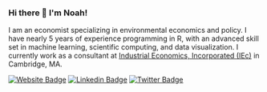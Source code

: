 ### Hi there 👋 I'm Noah!

I am an economist specializing in environmental economics and policy. I have nearly 5 years of experience programming in R, with an advanced skill set in machine learning, scientific computing, and data visualization. I currently work as a consultant at [Industrial Economics, Incorporated (IEc)](https://www.indecon.com) in Cambridge, MA.


[![Website Badge](https://img.shields.io/badge/-Website-blue?style=plastic&link=https://www.noah-silver.com)](https://www.noah-silver.com)
[![Linkedin Badge](https://img.shields.io/badge/-LinkedIn-blue?style=social&logo=Linkedin&logoColor=black&link=https://www.linkedin.com/in/noah-silver/)](https://www.linkedin.com/in/noah-silver/)
[![Twitter Badge](https://img.shields.io/badge/-Twitter-blue?style=social&logo=Twitter&logoColor=black&link=https://www.twitter.com/noahsilver12/)](https://www.twitter.com/noahsilver12/)
